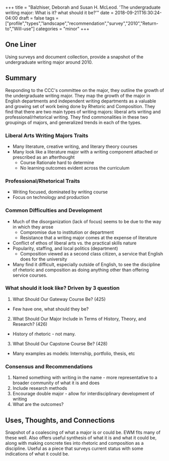 +++
title = "Balzhiser, Deborah and Susan H. McLeod. 'The undergraduate writing major: What is it? what should it be?'"
date = 2018-09-21T16:30:24-04:00
draft = false
tags = ["profile","types","landscape","recommendation","survey","2010","Return-to","Will-use"]
categories = "minor"
+++
## One Liner
Using surveys and document collection, provide a snapshot of the undergraduate writing major around 2010.

## Summary
Responding to the CCC's committee on the major, they outline the growth of the undergraduate writing major. They map the growth of the major in English departments and independent writing departments as a valuable and growing set of work being done by Rhetoric and Composition. They find that there are two main types of writing majors: liberal arts writing and professional/rhetorical writing. They find commonalities in these two groupings of majors, and generalized trends in each of the types.

### Liberal Arts Writing Majors Traits

- Many literature, creative writing, and literary theory courses
- Many look like a literature major with a writing component attached or prescribed as an afterthought
  - Course Rationale hard to determine
  - No learning outcomes evident across the curriculum

### Professional/Rhetorical Traits

- Writing focused, dominated by writing course
- Focus on technology and production

### Common Difficulties and Development

- Much of the disorganization (lack of focus) seems to be due to the way in which they arose
  - Compromise due to institution or department
  - Resistance that a writing major comes at the expense of literature
- Conflict of ethos of liberal arts vs. the practical skills nature
- Popularity, staffing, and local politics (department)
  - Composition viewed as a second class citizen, a service that English does for the university
- Many find it difficult, especially outside of English, to see the discipline of rhetoric and composition as doing anything other than offering service courses.

### What should it look like? Driven by 3 question

1. What Should Our Gateway Course Be? (425)
  - Few have one, what should they be?
2. What Should Our Major Include in Terms of History, Theory, and Research? (426)
  - History of rhetoric - not many.
3. What Should Our Capstone Course Be? (428)
  - Many examples as models: Internship, portfolio, thesis, etc

### Consensus and Recommendations

1. Named something with writing in the name - more representative to a broader community of what it is and does
2. Include research methods
3. Encourage double major - allow for interdisciplinary development of writing
4. What are the outcomes?

## Uses, Thoughts, and Connections
Snapshot of a coalescing of what a major is or could be. EWM fits many of these well. Also offers useful synthesis of what it is and what it could be, along with making concrete ties into rhetoric and composition as a discipline. Useful as a piece that surveys current status with some indications of what it could be.
